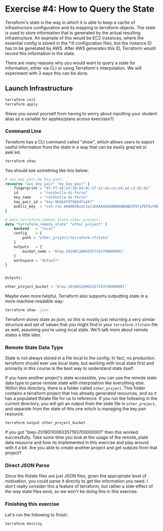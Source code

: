 # Exercise #4: How to Query the State

Terraform's state is the way in which it is able to keep a cache of infrastructure configuration and its mapping to terraform objects.  The state is used to store information that is generated by the actual resulting infrastructure.  An example of this would be EC2 instances, where the essential config is stored in the \*.tf configuration files, but the instance ID has to be generated by AWS.  After AWS generates this ID, Terraform would record this information in the state.

There are many reasons why you would want to query a state for information, either via CLI or using Terraform's interpolation.  We will experiment with 3 ways this can be done.

## Launch Infrastructure

```bash
terraform init
terraform apply
```

(Have you saved yourself from having to worry about inputting your student alias as a variable for applies/plans across exercises?)

### Command Line

Terraform has a CLI command called "show", which allows users to export useful information from the state in a way that can be easily grep'ed or awk'ed.

```bash
terraform show
```

You should see something like this below:

```terraform
# aws_key_pair.my_key_pair:
resource "aws_key_pair" "my_key_pair" {
    fingerprint = "d7:ff:a6:63:18:64:9c:57:a1:ee:ca:a4:ad:c2:81:62"
    id          = "rockholla-di-force"
    key_name    = "rockholla-di-force"
    key_pair_id = "key-0bbb4f978864fa167"
    public_key  = "ssh-rsa AAAAB3NzaC1yc2EAAAADAQABAAABAQD3F6tyPEFEzV0LX3X8BsXdMsQz1x2cEikKDEY0aIj41qgxMCP/iteneqXSIFZBp5vizPvaoIR3Um9xK7PGoW8giupGn+EPuxIA4cDM4vzOqOkiMPhz5XK0whEjkVzTo4+S0puvDZuwIsdiW9mxhJc7tgBNL0cYlWSYVkz4G/fslNfRPW5mYAM49f4fhtxPb5ok4Q2Lg9dPKVHO/Bgeu5woMc7RY0p1ej6D4CKFE6lymSDJpW0YHX/wqE9+cfEauh7xZcG0q9t2ta6F6fmX0agvpFyZo8aFbXeUBr7osSCJNgvavWbM/06niWrOvYX2xwWdhXmXSrbX8ZbabVohBK41 force+di@rockholla.org"
}

# data.terraform_remote_state.other_project:
data "terraform_remote_state" "other_project" {
    backend   = "local"
    config    = {
        path = "other_project/terraform.tfstate"
    }
    outputs   = {
        bucket_name = "blep-20190110063357193700000001"
    }
    workspace = "default"
}


Outputs:

other_project_bucket = "blep-20190110063357193700000001"
```

Maybe even more helpful, Terraform also supports outputting state in a more machine-readable way:

```bash
terraform show -json
```

Terraform stores state as json, so this is mostly just returning a very similar structure and set of values that you might find in your `terraform.tfstate` file as well, assuming you're using local state. We'll talk more about remote states a little later.

### Remote State Data Type

State is not always stored in a file local to the config. In fact, no production terraform should ever use local state, but working with local state first and primarily in this course is the best way to understand state itself.

If you have another project's state accessible, you can use the remote state data type to parse remote state with interpolation like everything else.  Within this directory, there is a folder called `other_project`.  This folder contains a terraform project that has already generated resources, and so it has a populated tfstate file for us to reference.  If you run the following in the current directory, you will get an output from the state file in `other_project`, and separate from the state of this one which is managing the key pair resource.

```bash
terraform output other_project_bucket
```

If you got "blep-20190110063357193700000001" then this worked successfully.  Take some time you look at the usage of the remote_state data resource and how its implemented in this exercise and play around with it a bit.  Are you able to create another project and get outputs from that project?

### Direct JSON Parse

Since the tfstate files are just JSON files, given the appropriate level of motivation, you could parse it directly to get the information you need.  I don't really consider this a feature of terraform, but rather a side-effect of the way state files exist, so we won't be doing this in this exercise.

### Finishing this exercise

Let's run the following to finish:

```bash
terraform destroy
```
